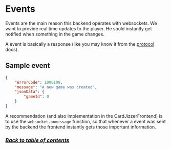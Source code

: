 # Events

Events are the main reason this backend operates with websockets. We want to provide real time updates to the player. He sould instantly get notified when something in the game changes.

A event is basically a response (like you may know it from the [protocol](protocol-docs) docs).

## Sample event
```json
{
    "errorCode": 1000108,
    "message": "A new game was created",
    "jsonData": {
        "gameId": 0
    }
}
```

A recommendation (and also implementation in the CardJizzerFrontend) is to use the `websocket.onmessage` function, so that whenever a event was sent by the backend the frontend instantly gets those important information.


### [_Back to table of contents_][index]


[index]: ./index.md
[protocol-docs]: ./protocol.md